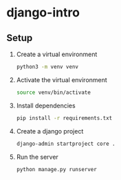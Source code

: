 # django-intro

## Setup

1. Create a virtual environment

    ```bash
    python3 -m venv venv
    ```

2. Activate the virtual environment

    ```bash
    source venv/bin/activate
    ```
3. Install dependencies

    ```bash
    pip install -r requirements.txt
    ```
4. Create a django project

    ```bash
    django-admin startproject core .
    ```
5. Run the server

    ```bash
    python manage.py runserver
    ```
